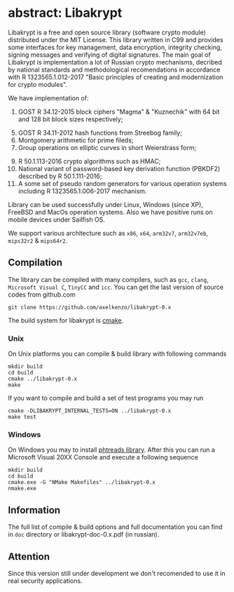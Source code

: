 # abstract: Libakrypt

Libakrypt is a free and open source library (software crypto module) distributed under
the MIT License. This library written in C99 and provides some interfaces for
key management, data encryption, integrity checking, signing messages and verifying
of digital signatures. The main goal of Libakrypt is implementation a lot of Russian
crypto mechanisms, decribed by national standards and methodological recomendations
in accordance with R 1323565.1.012-2017
"Basic principles of creating and modernization for crypto modules".

We have implementation of:

 1. GOST R 34.12-2015 block ciphers "Magma" & "Kuznechik" with 64 bit and 128 bit block sizes respectively;
<!---
 2. GOST R 34.13-2015 modes for block ciphers;
 3. New russian AEAD mode (MGM, Multilinear Galois mode) for authenticated encryption;
 4. ACPKM encryption mode described by R 1323565.1.017-2018;
--->
 5. GOST R 34.11-2012 hash functions from Streebog family;
 6. Montgomery arithmetic for prime fileds;
 7. Group operations on elliptic curves in short Weierstrass form;
<!---
 8. GOST R 34.10-2012 digital signature algorithms for elliptic curves described by R 50.1.114-2016;
--->
 9. R 50.1.113-2016 crypto algorithms such as HMAC;
10. National variant of password-based key derivation function (PBKDF2) described by R 50.1.111-2016;
11. A some set of pseudo random generators for various operation systems including R 1323565.1.006-2017 mechanism.

Library can be used successfully under Linux, Windows (since XP), FreeBSD and MacOs operation systems.
Also we have positive runs on mobile devices under Sailfish OS.

We support various architecture such as `x86`, `x64`, `arm32v7`, `arm32v7eb`, `mips32r2` & `mips64r2`.


## Compilation

The library can be compiled with many compilers,
such as `gcc`, `clang`, `Microsoft Visual C`, `TinyCC` and `icc`.
You can get the last version of source codes from github.com

    git clone https://github.com/axelkenzo/libakrypt-0.x

The build system for libakrypt is [cmake](https://cmake.org/).

### Unix
On Unix platforms you can compile & build library with following commands

    mkdir build
    cd build
    cmake ../libakrypt-0.x
    make

If you want to compile and build a set of test programs you may run

    cmake -DLIBAKRYPT_INTERNAL_TESTS=ON ../libakrypt-0.x
    make test

### Windows
On Windows you may to install [phtreads library](https://sourceware.org/pthreads-win32/).
After this you can run a Microsoft Visual 20XX Console and execute a following sequence

    mkdir build
    cd build
    cmake.exe -G "NMake Makefiles" ../libakrypt-0.x
    nmake.exe


## Information

The full list of compile & build options and full documentation you can find
in `doc` directory or libakrypt-doc-0.x.pdf (in russian).

## Attention

Since this version still under development we don't recomended to use it
in real security applications.
